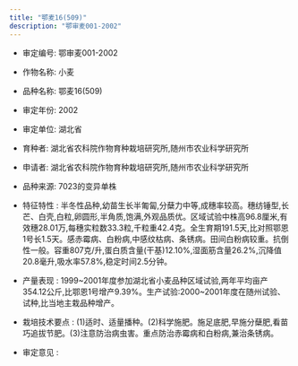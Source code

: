 ```yaml
---
title: "鄂麦16(509)"
description: "鄂审麦001-2002"
---
```

* 审定编号:  鄂审麦001-2002

*  作物名称:  小麦

*  品种名称:  鄂麦16(509)

*  审定年份:  2002

*  审定单位:  湖北省

* 育种者:  湖北省农科院作物育种栽培研究所,随州市农业科学研究所

*  申请者:  湖北省农科院作物育种栽培研究所,随州市农业科学研究所

*  品种来源:  7023的变异单株

*  特征特性 : 
半冬性品种,幼苗生长半匍匐,分蘖力中等,成穗率较高。穗纺锤型,长芒、白壳,白粒,卵圆形,半角质,饱满,外观品质优。区域试验中株高96.8厘米,有效穗28.01万,每穗实粒数33.3粒,千粒重42.4克。全生育期191.5天,比对照鄂恩1号长1.5天。感赤霉病、白粉病,中感纹枯病、条锈病。田间白粉病较重。抗倒性一般。容重807克/升,蛋白质含量(干基)12.10%,湿面筋含量26.2%,沉降值20.8毫升,吸水率57.8%,稳定时间2.5分钟。
 
*  产量表现 : 
1999~2001年度参加湖北省小麦品种区域试验,两年平均亩产354.12公斤,比鄂恩1号增产9.39%。生产试验:2000~2001年度在随州试验、试种,比当地主栽品种增产。

*  栽培技术要点 : 
(1)适时、适量播种。(2)科学施肥。施足底肥,早施分蘖肥,看苗巧追拔节肥。(3)注意防治病虫害。重点防治赤霉病和白粉病,兼治条锈病。

*  审定意见 : 

